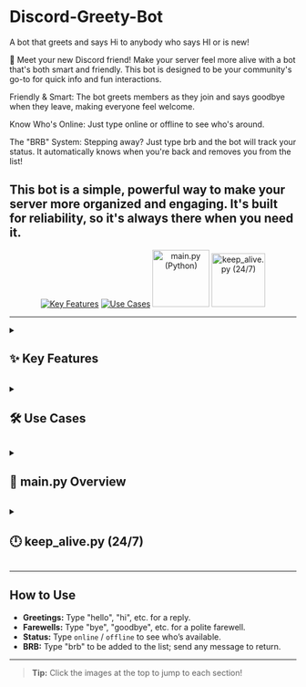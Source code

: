 # Discord-Greety-Bot

A bot that greets and says Hi to anybody who says HI or is new!

🤖 Meet your new Discord friend!
Make your server feel more alive with a bot that's both smart and friendly. This bot is designed to be your community's go-to for quick info and fun interactions.

Friendly & Smart: The bot greets members as they join and says goodbye when they leave, making everyone feel welcome.

Know Who's Online: Just type online or offline to see who's around.

The "BRB" System: Stepping away? Just type brb and the bot will track your status. It automatically knows when you're back and removes you from the list!

This bot is a simple, powerful way to make your server more organized and engaging. It's built for reliability, so it's always there when you need it.
---

<p align="center">
  <a href="#features"><img src="https://img.icons8.com/?size=100&id=85736&format=png&color=000000" alt="Key Features" title="Key Features" /></a>
  <span style="font-size:2em;"></span>
  <a href="#use-cases"><img src="https://img.icons8.com/?size=100&id=102134&format=png&color=000000" alt="Use Cases" title="Use Cases" /></a>
  <span style="font-size:2em;"></span>
  <a href="#mainpy"><img width="100" height="100" src="https://img.icons8.com/bubbles/100/cursor.png" alt="main.py (Python)" title="main.py (Python)" /></a>
  <span style="font-size:2em;"></span>
  <a href="#keepalivepy"><img width="94" height="94" src="https://img.icons8.com/3d-fluency/94/last-24-hours.png" alt="keep_alive.py (24/7)" title="keep_alive.py (24/7)" /></a>
</p>

---

<details>
  <summary><h2 id="features">✨ Key Features</h2></summary>

- Stable Discord integration with discord.py
- Responds to greetings, farewells, and status words
- Tracks “brb” users in memory
- Free Replit hosting (always-on)
- 24/7 uptime via keep_alive.py and external pinging
- Secure token via environment variable
- Easy updates via GitHub

</details>

<p align="center"></p>

<details>
  <summary><h2 id="use-cases">🛠️ Use Cases</h2></summary>

- Greets new members and replies to “hi”, “hello”, etc.
- Check who’s online/offline with `online` or `offline`
- “brb” system shows who’s away and removes them when back
- Keeps your server organized and welcoming

</details>

<p align="center"></p>

<details>
  <summary><h2 id="mainpy">🐍 main.py Overview</h2></summary>

- Entry point for the Discord bot
- Sets up client/intents, event handlers, and command logic
- Handles greetings, farewells, status, and BRB
- Loads token securely, imports keep_alive.py for uptime

</details>

<p align="center"></p>

<details>
  <summary><h2 id="keepalivepy">🕛 keep_alive.py (24/7)</h2></summary>

- Runs a lightweight Flask web server for uptime monitoring
- Keeps the bot alive on Replit by responding to pings
- Import and call `keep_alive()` from `main.py`

</details>

---

## How to Use

- **Greetings:** Type "hello", "hi", etc. for a reply.
- **Farewells:** Type "bye", "goodbye", etc. for a polite farewell.
- **Status:** Type `online` / `offline` to see who’s available.
- **BRB:** Type "brb" to be added to the list; send any message to return.

---

> **Tip:** Click the images at the top to jump to each section!
